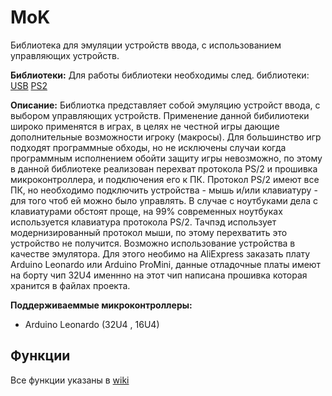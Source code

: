MoK
=========================

Библиотека для эмуляции устройств ввода, с использованием управляющих устройств.

**Библиотеки:**
Для работы библиотеки необходимы след. библиотеки:
[USB](https://github.com/GreenBytes95/USB)
[PS2](https://github.com/GreenBytes95/PS2)

**Описание:**
Библиотка представляет собой эмуляцию устройст ввода, с выбором управляющих устройств.
Применение данной бибилиотеки широко применятся в играх, в целях не честной игры дающие дополнительные возможности игроку (макросы).
Для большинство игр подходят программные обходы, но не исключены случаи когда программным исполнением обойти защиту игры невозможно, по этому в данной библиотеке реализован перехват протокола PS/2 и прошивка микроконтроллера, и подключения его к ПК.
Протокол PS/2 имеют все ПК, но необходимо подключить устройства - мышь и/или клавиатуру - для того чтоб ей можно было управлять. В случае с ноутбуками дела с клавиатурами обстоят проще, на 99% современных ноутбуках используется клавиатура протокола PS/2. Тачпэд использует модернизированный протокол мыши, по этому перехватить это устройство не получится.
Возможно использование устройства в качестве эмулятора. Для этого необимо на AliExpress заказать плату Arduino Leonardo или Arduino ProMini, данные отладочные платы имеют на борту чип 32U4 именнно на этот чип написана прошивка которая хранится в файлах проекта.

**Поддерживаеммые микроконтроллеры:**
* Arduino Leonardo (32U4 , 16U4)

## Функции

Все функции указаны в [wiki](https://github.com/GreenBytes95/MoK/wiki)
